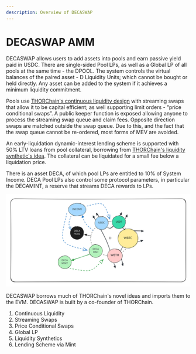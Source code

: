```yaml
---
description: Overview of DECASWAP
---
```


# DECASWAP AMM

DECASWAP allows users to add assets into pools and earn passive yield paid in USDC. There are single-sided Pool LPs, as well as a Global LP of all pools at the same time - the DPOOL. The system controls the virtual balances of the paired asset - D Liquidity Units; which cannot be bought or held directly. Any asset can be added to the system if it achieves a minimum liquidity commitment.&#x20;

Pools use [THORChain's continuous liquidity design](https://docs.thorchain.org/thorchain-finance/continuous-liquidity-pools) with streaming swaps that allow it to be capital efficient; as well supporting limit orders - “price conditional swaps”. A public keeper function is exposed allowing anyone to process the streaming swap queue and claim fees. Opposite direction swaps are matched outside the swap queue. Due to this, and the fact that the swap queue cannot be re-ordered, most forms of MEV are avoided.&#x20;

An early-liquidation dynamic-interest lending scheme is supported with 50% LTV loans from pool collateral, borrowing from [THORChain's liquidity synthetic's idea](https://docs.thorchain.org/thorchain-finance/synthetic-asset-model). The collateral can be liquidated for a small fee below a liquidation price.&#x20;

There is an asset DECA, of which pool LPs are entitled to 10% of System Income. DECA Pool LPs also control some protocol parameters, in particular the DECAMINT, a reserve that streams DECA rewards to LPs.&#x20;

<img src=".gitbook/assets/file.excalidraw (3).svg" alt="" class="gitbook-drawing">

DECASWAP borrows much of THORChain's novel ideas and imports them to the EVM. DECASWAP is built by a co-founder of THORChain.&#x20;

1. Continuous Liquidity
2. Streaming Swaps
3. Price Conditional Swaps
4. Global LP
5. Liquidity Synthetics
6. Lending Scheme via Mint

